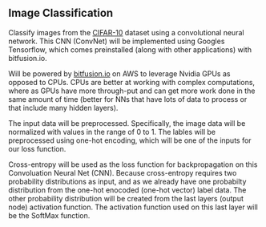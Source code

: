 ## Image Classification

Classify images from the [CIFAR-10](https://www.cs.toronto.edu/~kriz/cifar.html) dataset using a convolutional neural network. This CNN (ConvNet) will be implemented using Googles Tensorflow, which comes preinstalled (along with other applications) with bitfusion.io.

Will be powered by [bitfusion.io](https://aws.amazon.com/marketplace/pp/B01EYKBEQ0) on AWS to leverage Nvidia GPUs as opposed to CPUs. CPUs are better at working with complex computations, where as GPUs have more through-put and can get more work done in the same amount of time (better for NNs that have lots of data to process or that include many hidden layers).

The input data will be preprocessed. Specifically, the image data will be normalized with values in the range of 0 to 1. The lables will be preprocessed using one-hot encoding, which will be one of the inputs for our loss function.

Cross-entropy will be used as the loss function for backpropagation on this Convoluation Neural Net (CNN). Because cross-entropy requires two probability distributions as input, and as we already have one probabilty distribution from the one-hot enocoded (one-hot vector) label data. The other probability distribution will be created from the last layers (output node) activation function. The activation function used on this last layer will be the SoftMax function.
